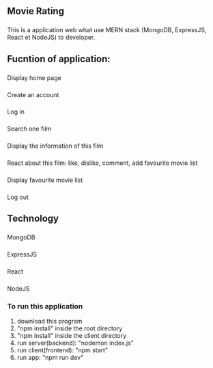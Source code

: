 ## Movie Rating

###
This is a application web what use MERN stack (MongoDB, ExpressJS, React et NodeJS) to developer.

## Fucntion of application:

###
Display home page

###
Create an account

###
Log in

###
Search one film

###
Display the information of this film

###
React about this film: like, dislike, comment, add favourite movie list

###
Display favourite movie list

###
Log out


## Technology

###
MongoDB

###
ExpressJS

###
React

###
NodeJS


### To run this application

1. download this program 
2. "npm install" inside the root directory
3. "npm install" inside the client directory 
4. run server(backend): "nodemon index.js"
5. run client(frontend): "npm start"
6. run app: "npm run dev"


